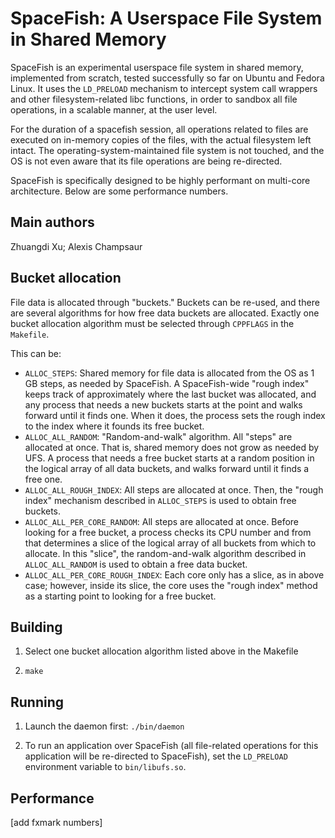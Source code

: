SpaceFish: A Userspace File System in Shared Memory
===================================================

SpaceFish is an experimental userspace file system in shared memory,
implemented from scratch, tested successfully so far on Ubuntu and
Fedora Linux.
It uses the `LD_PRELOAD` mechanism to intercept system call wrappers
and other filesystem-related libc functions, in order
to sandbox all file operations, in a scalable manner, at the user level.

For the duration of a spacefish session, all operations related
to files are executed on in-memory copies of the files,
with the actual filesystem left intact.
The operating-system-maintained file system is not touched,
and the OS is not even aware that its file operations
are being re-directed.

SpaceFish is specifically designed to be highly performant
on multi-core architecture. Below are some performance numbers.

Main authors
------------
Zhuangdi Xu;
Alexis Champsaur

Bucket allocation
---------------------
File data is allocated through "buckets."
Buckets can be re-used, and there are several algorithms for how free
data buckets are allocated.
Exactly one bucket allocation algorithm must
be selected through `CPPFLAGS` in the `Makefile`.

This can be:
* `ALLOC_STEPS`: Shared memory for file data is allocated from
  the OS as 1 GB steps, as needed by SpaceFish. A SpaceFish-wide "rough index"
  keeps track of approximately where the last bucket was allocated,
  and any process that needs a new buckets starts at the point
  and walks forward until it finds one. When it does, the process
  sets the rough index to the index where it founds its free bucket.
* `ALLOC_ALL_RANDOM`: "Random-and-walk" algorithm.
  All "steps" are allocated at once. That is,
  shared memory does not grow as needed by UFS. A process that needs
  a free bucket starts at a random position in the logical array
  of all data buckets, and walks forward until it finds a free one.
* `ALLOC_ALL_ROUGH_INDEX`: All steps are allocated at once.
  Then, the "rough index" mechanism described in `ALLOC_STEPS` is used
  to obtain free buckets.
* `ALLOC_ALL_PER_CORE_RANDOM`: All steps are allocated at once.
  Before looking for a free bucket, a process checks its CPU
  number and from that determines a slice of the logical array of
  all buckets from which to allocate. In this "slice", the random-and-walk
  algorithm described in `ALLOC_ALL_RANDOM` is used to obtain a free
  data bucket.
* `ALLOC_ALL_PER_CORE_ROUGH_INDEX`: Each core only has a slice, as in above case;
  however, inside its slice, the core uses the "rough index" method
  as a starting point to looking for a free bucket.

Building
--------

1. Select one bucket allocation algorithm listed above in the Makefile

2. `make`


Running
-------

1. Launch the daemon first: `./bin/daemon`

2. To run an application over SpaceFish (all file-related operations
for this application will be re-directed to SpaceFish),
set the `LD_PRELOAD` environment variable to `bin/libufs.so`.

Performance
-----------
[add fxmark numbers]
